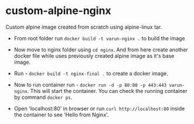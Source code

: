 # custom-alpine-nginx

Custom alpine image created from scratch using alpine-linux tar.

- From root folder run `docker build -t varun-nginx .` to build the image

- Now move to nginx folder using `cd nginx`. And from here create another docker file while uses previously created alpine image as it's base image.

- Run - `docker build -t nginx-final .` to create a docker image.

- Now to run container run - `docker run -d -p 80:80 -p 443:443 varun-nginx`. This will start the container.
  You can check the running container by command `docker ps`.

- Open 'localhost:80'  in browser or run `curl http://localhost:80` inside the container to see 'Hello from Nginx'.
